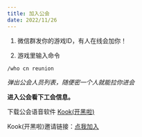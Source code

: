 ```yaml
---
title: 加入公会
date: 2022/11/26
---
```


1. 微信群发你的游戏ID，有人在线会加你！

2. 游戏里输入命令

```
/who cn reunion
```
*弹出公会人员列表，随便密一个人就能拉你进会*

**进入公会看下工会信息。**

下载公会语音软件 [Kook(开黑啦)](https://www.kookapp.cn/) 

Kook(开黑啦)邀请链接：[点我加入](https://kook.top/0GBS43)